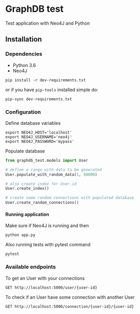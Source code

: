 # GraphDB test

Test application with Neo4J and Python

## Installation

### Dependencies

* Python 3.6
* Neo4J

```
pip install -r dev-requirements.txt
```
or if you have `pip-tools` installed simple do:
```
pip-sync dev-requirements.txt
```

### Configuration

Define database variables
```
export NEO4J_HOST='localhost'
export NEO4J_USERNAME='neo4j'
export NEO4J_PASSWORD='mypass'
```

Populate database
```python
from graphdb_test.models import User

# define a range with data to be generated
User.populate_with_random_data(1, 50000)

# also create index for User.id
User.create_index()

# create some random connections with populated database
User.create_random_connections()
```

#### Running application

Make sure if Neo4J is running and then
```
python app.py
```

Also running tests with pytest command
```
pytest
```


### Available endpoints

To get an User with your connections
```
GET http://localhost:5000/user/{user-id}
```

To check if an User have some connection with another User
```
GET http://localhost:5000/connection/{user-id}/{user-id}
```
